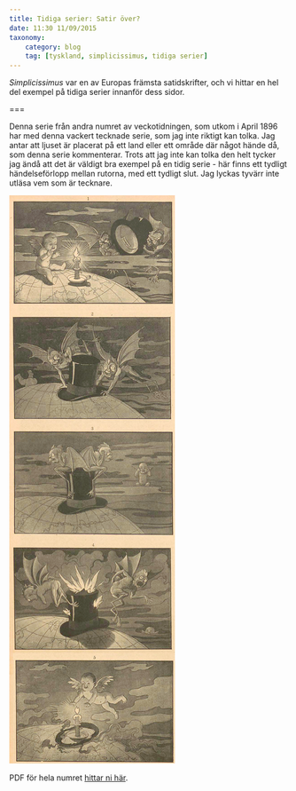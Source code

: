 ```yaml
---
title: Tidiga serier: Satir över?
date: 11:30 11/09/2015
taxonomy:
    category: blog
    tag: [tyskland, simplicissimus, tidiga serier]
---
```


_Simplicissimus_ var en av Europas främsta satidskrifter, och vi hittar en hel del exempel på tidiga serier innanför dess sidor.

===

Denna serie från andra numret av veckotidningen, som utkom i April 1896 har med denna vackert tecknade serie, som jag inte riktigt kan tolka. Jag antar att ljuset är placerat på ett land eller ett område där något hände då, som denna serie kommenterar. Trots att jag inte kan tolka den helt tycker jag ändå att det är väldigt bra exempel på en tidig serie - här finns ett tydligt händelseförlopp mellan rutorna, med ett tydligt slut. Jag lyckas tyvärr inte utläsa vem som är tecknare.

![Djävlar och hatt](simplicissimus_02.jpg)

PDF för hela numret [hittar ni här](http://www.simplicissimus.info/uploads/tx_lombkswjournaldb/pdf/1/01/01_02.pdf).
